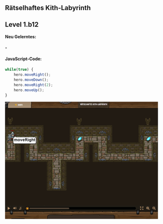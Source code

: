 ## **Rätselhaftes Kith-Labyrinth**
## Level 1.b12

#### Neu Gelerntes:
<b>-</b>

[comment]: <> (Was wurde gelernt und wie funktioniert die Technik?)

#### JavaScript-Code:
```js
while(true) {
    hero.moveRight();
    hero.moveDown();
    hero.moveRight(2);
    hero.moveUp();
}
```
![image](lvl1_b12.png)